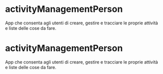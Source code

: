 # activityManagementPerson
App che consenta agli utenti di creare, gestire e tracciare le proprie attività e liste delle cose da fare.
# activityManagementPerson
App che consenta agli utenti di creare, gestire e tracciare le proprie attività e liste delle cose da fare.
